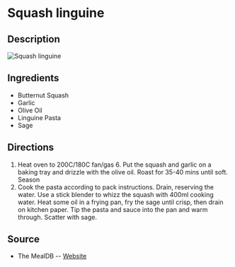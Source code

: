 # Squash linguine

## Description
![Squash linguine](https://www.themealdb.com/images/media/meals/wxswxy1511452625.jpg "Squash linguine")

## Ingredients
- Butternut Squash
- Garlic
- Olive Oil
- Linguine Pasta
- Sage

## Directions
1. Heat oven to 200C/180C fan/gas 6. Put the squash and garlic on a baking tray and drizzle with the olive oil. Roast for 35-40 mins until soft. Season
2. Cook the pasta according to pack instructions. Drain, reserving the water. Use a stick blender to whizz the squash with 400ml cooking water. Heat some oil in a frying pan, fry the sage until crisp, then drain on kitchen paper. Tip the pasta and sauce into the pan and warm through. Scatter with sage.

## Source

- The MealDB -- [Website](https://themealdb.com/)
